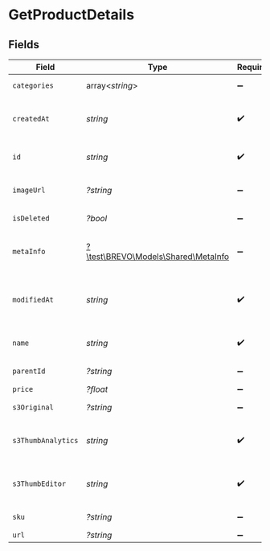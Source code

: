 # GetProductDetails


## Fields

| Field                                                                         | Type                                                                          | Required                                                                      | Description                                                                   | Example                                                                       |
| ----------------------------------------------------------------------------- | ----------------------------------------------------------------------------- | ----------------------------------------------------------------------------- | ----------------------------------------------------------------------------- | ----------------------------------------------------------------------------- |
| `categories`                                                                  | array<*string*>                                                               | :heavy_minus_sign:                                                            | Category ID-s of the product                                                  |                                                                               |
| `createdAt`                                                                   | *string*                                                                      | :heavy_check_mark:                                                            | Creation UTC date-time of the product (YYYY-MM-DDTHH:mm:ss.SSSZ)              | 2017-05-12T12:30:00Z                                                          |
| `id`                                                                          | *string*                                                                      | :heavy_check_mark:                                                            | Product ID for which you requested the details                                | P11                                                                           |
| `imageUrl`                                                                    | *?string*                                                                     | :heavy_minus_sign:                                                            | Absolute URL to the cover image of the product                                | http://mydomain.com/product-absoulte-url/img.jpeg                             |
| `isDeleted`                                                                   | *?bool*                                                                       | :heavy_minus_sign:                                                            | product deleted from the shop's database                                      | true                                                                          |
| `metaInfo`                                                                    | [?\test\BREVO\Models\Shared\MetaInfo](../../models/shared/MetaInfo.md)        | :heavy_minus_sign:                                                            | Meta data of product such as description, vendor, producer, stock level, etc. |                                                                               |
| `modifiedAt`                                                                  | *string*                                                                      | :heavy_check_mark:                                                            | Last modification UTC date-time of the product (YYYY-MM-DDTHH:mm:ss.SSSZ)     | 2017-05-12T12:30:00Z                                                          |
| `name`                                                                        | *string*                                                                      | :heavy_check_mark:                                                            | Name of the product for which you requested the details                       | Iphone 11                                                                     |
| `parentId`                                                                    | *?string*                                                                     | :heavy_minus_sign:                                                            | Parent product id of the product                                              |                                                                               |
| `price`                                                                       | *?float*                                                                      | :heavy_minus_sign:                                                            | Price of the product                                                          |                                                                               |
| `s3Original`                                                                  | *?string*                                                                     | :heavy_minus_sign:                                                            | S3 url of original image                                                      |                                                                               |
| `s3ThumbAnalytics`                                                            | *string*                                                                      | :heavy_check_mark:                                                            | S3 thumbnail url of original image in 120x120 dimension for analytics section |                                                                               |
| `s3ThumbEditor`                                                               | *string*                                                                      | :heavy_check_mark:                                                            | S3 thumbnail url of original image in 600x400 dimension for editor section    |                                                                               |
| `sku`                                                                         | *?string*                                                                     | :heavy_minus_sign:                                                            | Product identifier from the shop                                              |                                                                               |
| `url`                                                                         | *?string*                                                                     | :heavy_minus_sign:                                                            | URL to the product                                                            | http://mydomain.com/product/electronics/product1                              |